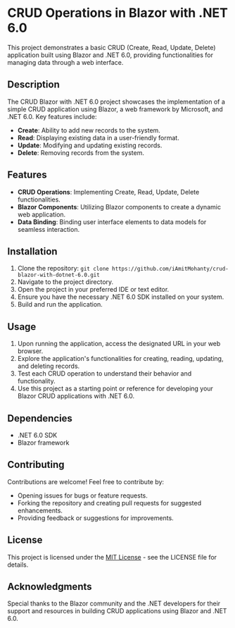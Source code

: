 # CRUD Operations in Blazor with .NET 6.0

This project demonstrates a basic CRUD (Create, Read, Update, Delete) application built using Blazor and .NET 6.0, providing functionalities for managing data through a web interface.

## Description

The CRUD Blazor with .NET 6.0 project showcases the implementation of a simple CRUD application using Blazor, a web framework by Microsoft, and .NET 6.0. Key features include:

- **Create**: Ability to add new records to the system.
- **Read**: Displaying existing data in a user-friendly format.
- **Update**: Modifying and updating existing records.
- **Delete**: Removing records from the system.

## Features

- **CRUD Operations**: Implementing Create, Read, Update, Delete functionalities.
- **Blazor Components**: Utilizing Blazor components to create a dynamic web application.
- **Data Binding**: Binding user interface elements to data models for seamless interaction.

## Installation

1. Clone the repository: `git clone https://github.com/iAmitMohanty/crud-blazor-with-dotnet-6.0.git`
2. Navigate to the project directory.
3. Open the project in your preferred IDE or text editor.
4. Ensure you have the necessary .NET 6.0 SDK installed on your system.
5. Build and run the application.

## Usage

1. Upon running the application, access the designated URL in your web browser.
2. Explore the application's functionalities for creating, reading, updating, and deleting records.
3. Test each CRUD operation to understand their behavior and functionality.
4. Use this project as a starting point or reference for developing your Blazor CRUD applications with .NET 6.0.

## Dependencies

- .NET 6.0 SDK
- Blazor framework

## Contributing

Contributions are welcome! Feel free to contribute by:

- Opening issues for bugs or feature requests.
- Forking the repository and creating pull requests for suggested enhancements.
- Providing feedback or suggestions for improvements.

## License

This project is licensed under the [MIT License](LICENSE) - see the LICENSE file for details.

## Acknowledgments

Special thanks to the Blazor community and the .NET developers for their support and resources in building CRUD applications using Blazor and .NET 6.0.

